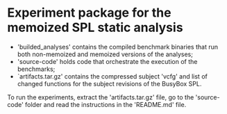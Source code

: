 # Experiment package for the memoized SPL static analysis

* 'builded_analyses' contains the compiled benchmark binaries that run both non-memoized and memoized versions of the analyses;
* 'source-code' holds code that orchestrate the execution of the benchmarks;
* `artifacts.tar.gz' contains the compressed subject 'vcfg' and list of changed functions for the subject revisions of the BusyBox SPL.

To run the experiments, extract the 'artifacts.tar.gz' file, go to the 'source-code' folder and read the instructions in the 'README.md' file.
